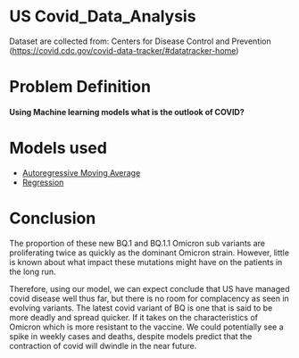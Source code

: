 # US Covid_Data_Analysis #

Dataset are collected from: Centers for Disease Control and Prevention (https://covid.cdc.gov/covid-data-tracker/#datatracker-home)

# Problem Definition 
#### Using Machine learning models what is the outlook of COVID?
 
# Models used
- [Autoregressive Moving Average](https://github.com/Lester0142/Covid_Data_Analysis/blob/main/ARMA.ipynb)
- [Regression](https://github.com/Lester0142/Covid_Data_Analysis/blob/main/Regression.ipynb)

# Conclusion

The proportion of these new BQ.1 and BQ.1.1 Omicron sub variants are proliferating twice as quickly as the dominant Omicron strain. However, little is known about what impact these mutations might have on the patients in the long run.

Therefore, using our model, we can expect conclude that US have managed covid disease well thus far, but there is no room for complacency as seen in evolving variants. The latest covid variant of BQ is one that is said to be more deadly and spread quicker. If it takes on the characteristics of Omicron which is more resistant to the vaccine. We could potentially see a spike in weekly cases and deaths, despite models predict that the contraction of covid will dwindle in the near future.



